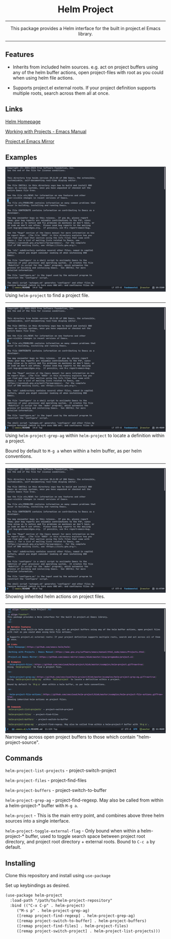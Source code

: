 <h1 align="center">Helm Project</h1>
<hr>
<p align="center">
This package provides a Helm interface for the built in project.el Emacs library.
</p>
<hr>

## Features
* Inherits from included helm sources. e.g. act on project buffers using any of the helm buffer actions, open project-files with root as you could when using helm file actions.

* Supports project.el external roots. If your project definition supports multiple roots, search across them all at once.

## Links
[Helm Homepage](https://github.com/emacs-helm/helm)

[Working with Projects - Emacs Manual](https://www.gnu.org/software/emacs/manual/html_node/emacs/Projects.html)

[Project.el Emacs Mirror](https://github.com/emacs-mirror/emacs/blob/master/lisp/progmodes/project.el)

## Examples
![helm-project-files](https://github.com/cmccloud/helm-project/blob/master/examples/helm-project.gif?raw=true)
Using `helm-project` to find a project file.

<hr>

![helm-project-grep-ag](https://github.com/cmccloud/helm-project/blob/master/examples/helm-project-grep-ag.gif?raw=true)
Using `helm-project-grep-ag` within `helm-project` to locate a definition within a project.

Bound by default to `M-g a` when within a helm buffer, as per helm conventions.

<hr>

![helm-project-file-actions](https://github.com/cmccloud/helm-project/blob/master/examples/helm-project-file-actions.gif?raw=true)
Showing inherited helm actions on project files.

<hr>

![helm-project-search-in-buffer](https://github.com/cmccloud/helm-project/blob/master/examples/helm-project-search-in-buffer.gif?raw=true)
Narrowing across open project buffers to those which contain "helm-project-source".


## Commands
`helm-project-list-projects` - project-switch-project

`helm-project-files` - project-find-files

`helm-project-buffers` - project-switch-to-buffer

`helm-project-grep-ag` - project-find-regexp. May also be called from within a helm-project-* buffer with `M-g a`.

`helm-project` - This is the main entry point, and combines above three helm sources into a single interface.

`helm-project-toggle-external-flag` - Only bound when within a helm-project-* buffer, used to toggle search space between project root directory, and project root directory + external roots. Bound to `C-c a` by default.

## Installing
Clone this repository and install using `use-package`

Set up keybindings as desired.

``` emacs-lisp
(use-package helm-project
  :load-path "/path/to/helm-project-repository"
  :bind (("C-x C-p" . helm-project)
	 ("M-s p" . helm-project-grep-ag)
	 ([remap project-find-regexp] . helm-project-grep-ag)
	 ([remap project-switch-to-buffer] . helm-project-buffers)
	 ([remap project-find-files] . helm-project-files)
	 ([remap project-switch-project] . helm-project-list-projects)))

```

## 

